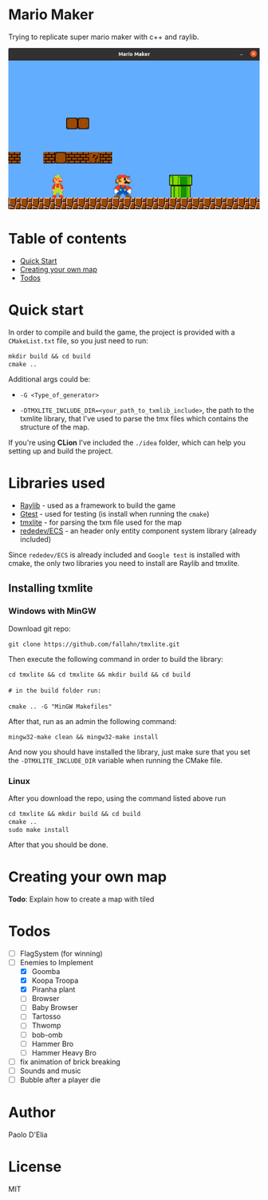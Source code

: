 # Mario Maker

Trying to replicate super mario maker with c++ and raylib.

![img1](assets/readme/readme-mario-maker-preview.png)

# Table of contents

- [Quick Start](#quick-start)
- [Creating your own map](#creating-your-own-map)
- [Todos](#todos)

# Quick start 

In order to compile and build the game, the project is provided with a `CMakeList.txt` file, so 
you just need to run:
    
    mkdir build && cd build
    cmake .. 

Additional args could be:

- `-G <Type_of_generator>`

- `-DTMXLITE_INCLUDE_DIR=<your_path_to_txmlib_include>`, the path to the txmlite library, that I've used to parse
the tmx files which contains the structure of the map. 
  
If you're using **CLion** I've included the `./idea` folder, which can help you setting up and build the project.

# Libraries used

- [Raylib](https://github.com/raysan5/raylib) -  used as a framework to build the game
- [Gtest](https://github.com/google/googletest) - used for testing (is install when running the `cmake`)
- [tmxlite](https://github.com/fallahn/tmxlite) - for parsing the txm file used for the map
- [rededev/ECS](https://github.com/redxdev/ECS) - an header only entity component system library (already included)

Since `rededev/ECS` is already included and `Google test` is installed with cmake,
the only two libraries you need to install are Raylib and tmxlite.

## Installing txmlite

### Windows with MinGW

Download git repo:

    git clone https://github.com/fallahn/tmxlite.git
    
Then execute the following command in order to build the library:

    cd tmxlite && cd tmxlite && mkdir build && cd build
    
    # in the build folder run:
    
    cmake .. -G "MinGW Makefiles" 
    
After that, run as an admin the following command:

    mingw32-make clean && mingw32-make install

And now you should have installed the library, just make sure that you 
set the `-DTMXLITE_INCLUDE_DIR` variable when running the CMake file.

### Linux


After you download the repo, using the command listed above run

    cd tmxlite && mkdir build && cd build
    cmake ..
    sudo make install
    
After that you should be done.

# Creating your own map

**Todo**: Explain how to create a map with tiled

# Todos 

- [ ] FlagSystem (for winning)
- [ ] Enemies to Implement
  - [x] Goomba
  - [x] Koopa Troopa
  - [x] Piranha plant
  - [ ] Browser
  - [ ] Baby Browser
  - [ ] Tartosso
  - [ ] Thwomp  
  - [ ] bob-omb 
  - [ ] Hammer Bro
  - [ ] Hammer Heavy Bro 
- [ ] fix animation of brick breaking
- [ ] Sounds and music
- [ ] Bubble after a player die

# Author

Paolo D'Elia

# License

MIT